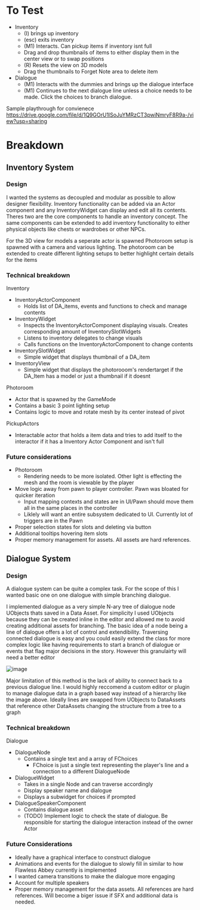 # To Test
- Inventory
  - (I) brings up inventory
  - (esc) exits inventory
  - (M1) Interacts. Can pickup items if inventory isnt full
  - Drag and drop thumbnails of items to either display them in the center view or to swap positions
  - (R) Resets the view on 3D models
  - Drag the thumbnails to Forget Note area to delete item
- Dialogue
  - (M1) Interacts with the dummies and brings up the dialogue interface
  - (M1) Continues to the next dialogue line unless a choice needs to be made. Click the choices to branch dialogue.


Sample playthrough for convienece 
https://drive.google.com/file/d/1Q9GOrU1lSoJuYMRzCT3pwiNmryF8R9a-/view?usp=sharing

# Breakdown
## Inventory System

### Design
I wanted the systems as decoupled and modular as possible to allow designer flexibility. Inventory functionality can be added via an Actor component and any InventoryWidget can display and edit all its contents. Theres two are the core components to handle an inventory concept. The same components can be extended to add inventory functionality to either physical objects like chests or wardrobes or other NPCs.

For the 3D view for models a seperate actor is spawned Photoroom setup is spawned with a camera and various lighting. The photoroom can be extended to create different lighting setups to better highlight certain details for the items

### Technical breakdown
Inventory
- InventoryActorComponent
  - Holds list of DA_items, events and functions to check and manage contents
- InventoryWidget
  - Inspects the InventoryActorComponent displaying visuals. Creates corresponding amount of InventorySlotWidgets
  - Listens to inventory delegates to change visuals
  - Calls functions on the InventoryActorComponent to change contents
- InventorySlotWidget
  - Simple widget that displays thumbnail of a DA_item
- InventoryView
  - Simple widget that displays the photorooom's rendertarget if the DA_Item has a model or just a thumbnail if it doesnt

Photoroom
- Actor that is spawned by the GameMode
- Contains a basic 3 point lighting setup
- Contains logic to move and rotate mesh by its center instead of pivot

PickupActors
 - Interactable actor that holds a item data and tries to add itself to the interactor if it has a Inventory Actor Component and isn't full

### Future considerations
- Photoroom
  - Rendering needs to be more isolated. Other light is effecting the mesh and the room is viewable by the player
- Move logic away from pawn to player controller. Pawn was bloated for quicker iteration 
  - Input mapping contexts and states are in UI/Pawn should move them all in the same places in the controller
  - Liklely will want an entire subsystem dedicated to UI. Currently lot of triggers are in the Pawn 
- Proper selection states for slots and deleting via button
- Additional tooltips hovering item slots
- Proper memory management for assets. All assets are hard references.

## Dialogue System

### Design
A dialogue system can be quite a complex task. For the scope of this I wanted basic one on one dialogue with simple branching dialogue. 

I implemented dialogue as a very simple N-ary tree of dialogue node UObjects thats saved in a Data Asset. For simplicity I used UObjects because they can be created inline in the editor and allowed me to avoid creating additional assets for branching. The basic idea of a node being a line of dialogue offers a lot of control and extendibility. Traversing connected dialogue is easy and you could easily extend the class for more complex logic like having requirements to start a branch of dialogue or events that flag major decisions in the story. However this granulairty will need a better editor 

![image](https://github.com/user-attachments/assets/2cc2fbc6-6d07-436c-8c2d-aa5ce71faf50)

Major limitation of this method is the lack of ability to connect back to a previous dialogue line. I would highly reccomend a custom editor or plugin to manage dialogue data in a graph based way instead of a hierarchy like the image above.
Ideally lines are swapped from UObjects to DataAssets that reference other DataAssets changing the structure from a tree to a graph

### Technical breakdown
Dialogue
- DialogueNode
  - Contains a single text and a array of FChoices
    - FChoice is just a single text representing the player's line and a connection to a different DialogueNode
- DialogueWidget
  - Takes in a single Node and can traverse accordingly
  - Display speaker name and dialogue
  - Displays a subwidget for choices if prompted
 - DialogueSpeakerComponent
   - Contains dialogue asset
   - (TODO) Implement logic to check the state of dialogue. Be responsible for starting the dialogue interaction instead of the owner Actor

### Future Considerations
- Ideally have a graphical interface to construct dialogue
- Animations and events for the dialogue to slowly fill in similar to how Flawless Abbey currently is implemented
- I wanted camera transitions to make the dialogue more engaging
- Account for multiple speakers
- Proper memory management for the data assets. All references are hard references. Will become a biger issue if SFX and additional data is needed.
